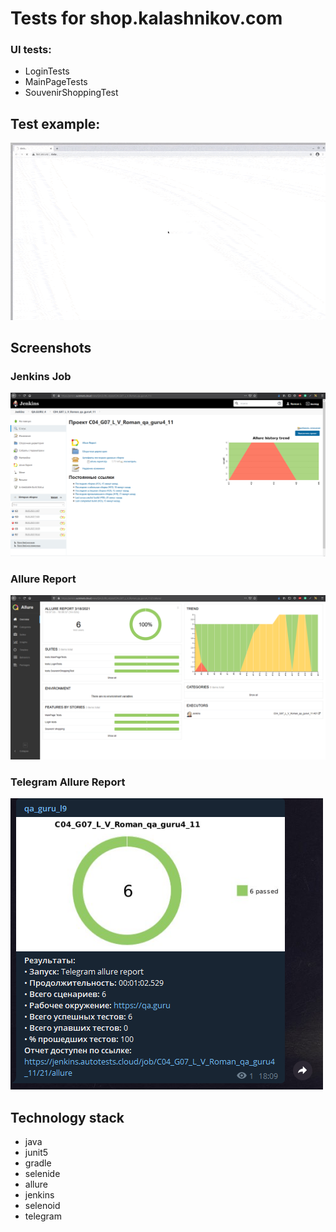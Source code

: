 # Tests for shop.kalashnikov.com

### UI tests:
- LoginTests
- MainPageTests
- SouvenirShoppingTest

## Test example:
![](filesForReadme/All%20divisions.gif)

## Screenshots
### Jenkins Job
![](filesForReadme/Jenkins.PNG)

### Allure Report
![](filesForReadme/allure.PNG)

### Telegram Allure Report
![](filesForReadme/telegram%20allure%20report.PNG)


## Technology stack 
- java
- junit5
- gradle
- selenide
- allure
- jenkins
- selenoid
- telegram 
